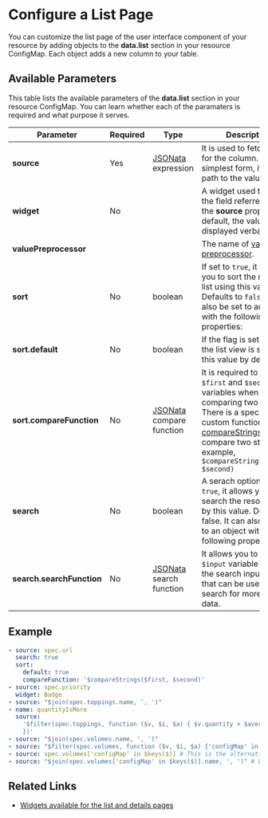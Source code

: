 # Configure a List Page

You can customize the list page of the user interface component of your resource by adding objects to the **data.list** section in your resource ConfigMap.
Each object adds a new column to your table.

## Available Parameters

This table lists the available parameters of the **data.list** section in your resource ConfigMap. You can learn whether each of the paramaters is required and what purpose it serves.

| Parameter | Required | Type | Description |
|-----------|----------|------|-------------|
| **source** | Yes |[JSONata](jsonata.md) expression | It is used to fetch data for the column. In its simplest form, it's the path to the value. |
| **widget** | No|  | A widget used to render the field referred to by the **source** property. By default, the value is displayed verbatim.|
| **valuePreprocessor** | | | The name of [value preprocessor](resources.md#value-preprocessors). |
| **sort** | No | boolean | If set to `true`, it allows you to sort the resource list using this value. Defaults to `false`. It can also be set to an object with the following properties:
| **sort.default** | No | boolean | If the flag is set to `true`, the list view is sorted by this value by default. |
| **sort.compareFunction** | No | [JSONata](jsonata.md) compare function | It is required to use `$first` and `$second` variables when comparing two values. There is a special custom function [compareStrings](jsonata.md#comparestringsfirst-second) used to compare two strings, for example, `$compareStrings($first, $second)` |
| **search** | No | boolean | A serach option. If set to `true`, it allows you to search the resource list by this value. Defaults to false. It can also be set to an object with the following property: |
|**search.searchFunction** | No |[JSONata](jsonata.md) search function |  It allows you to use `$input` variable to get the search input's value that can be used to search for more complex data. |

## Example

```yaml
- source: spec.url
  search: true
  sort:
    default: true
    compareFunction: '$compareStrings($first, $second)'
- source: spec.priority
  widget: Badge
- source: "$join(spec.toppings.name, ', ')"
- name: quantityIsMore
  source:
    '$filter(spec.toppings, function ($v, $i, $a) { $v.quantity > $average($a.quantity)
    })'
- source: "$join(spec.volumes.name, ', ')"
- source: "$filter(spec.volumes, function ($v, $i, $a) {'configMap' in $keys($v)})" # List the array of volume objects that have a ConfigMap
- source: spec.volumes['configMap' in $keys($)] # This is the alternative way of listing the array of volume objects that have a ConfigMap
- source: "$join(spec.volumes['configMap' in $keys($)].name, ', ')" # List volume names of volumes that have a ConfigMap
```

## Related Links

- [Widgets available for the list and details pages](./list-and-details-widgets.md)
